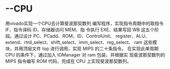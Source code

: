 # --CPU
用vivado实现一个CPU去计算斐波那契数列
编写程序，实现指令周期中的取指令 IF、指令译码 ID、存储器访问 MEM、指 令执行 EXE、结果写回 WB 这五个阶段。通过设计 PC、PCadd、ROM、ID、ControlUnit、 register、ALU、extend、rtrd_select、shift_select、imm_select、reg_select、 ram 这些模块，并用顶层文件 top 进行调用，实现 MIPS 的二十条指令。
在实现此单周期 CPU 的条件下，通过加入 IOManager 对 ram 包装，并根据实 现斐波那契数列的 MIPS 指令编写 ROM 代码，完成在 CPU 上实现斐波那契数列。

